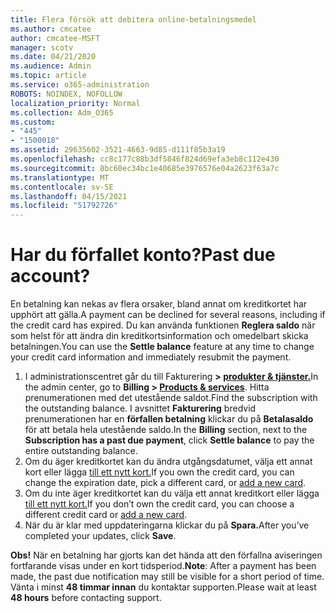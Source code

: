 ```yaml
---
title: Flera försök att debitera online-betalningsmedel
ms.author: cmcatee
author: cmcatee-MSFT
manager: scotv
ms.date: 04/21/2020
ms.audience: Admin
ms.topic: article
ms.service: o365-administration
ROBOTS: NOINDEX, NOFOLLOW
localization_priority: Normal
ms.collection: Adm_O365
ms.custom:
- "445"
- "1500018"
ms.assetid: 29635602-3521-4663-9d85-d111f85b3a19
ms.openlocfilehash: cc8c177c88b3df5846f824d69efa3eb8c112e430
ms.sourcegitcommit: 8bc60ec34bc1e40685e3976576e04a2623f63a7c
ms.translationtype: MT
ms.contentlocale: sv-SE
ms.lasthandoff: 04/15/2021
ms.locfileid: "51792726"
---
```

# <a name="past-due-account"></a><span data-ttu-id="3b5a1-102">Har du förfallet konto?</span><span class="sxs-lookup"><span data-stu-id="3b5a1-102">Past due account?</span></span>

<span data-ttu-id="3b5a1-103">En betalning kan nekas av flera orsaker, bland annat om kreditkortet har upphört att gälla.</span><span class="sxs-lookup"><span data-stu-id="3b5a1-103">A payment can be declined for several reasons, including if the credit card has expired.</span></span> <span data-ttu-id="3b5a1-104">Du kan använda funktionen **Reglera saldo** när som helst för att ändra din kreditkortsinformation och omedelbart skicka betalningen.</span><span class="sxs-lookup"><span data-stu-id="3b5a1-104">You can use the **Settle balance** feature at any time to change your credit card information and immediately resubmit the payment.</span></span>

1. <span data-ttu-id="3b5a1-105">I administrationscentret går du till Fakturering **> [produkter & tjänster.](https://go.microsoft.com/fwlink/p/?linkid=842054)**</span><span class="sxs-lookup"><span data-stu-id="3b5a1-105">In the admin center, go to **Billing > [Products & services](https://go.microsoft.com/fwlink/p/?linkid=842054)**.</span></span>
<span data-ttu-id="3b5a1-106">Hitta prenumerationen med det utestående saldot.</span><span class="sxs-lookup"><span data-stu-id="3b5a1-106">Find the subscription with the outstanding balance.</span></span> <span data-ttu-id="3b5a1-107">I avsnittet **Fakturering** bredvid prenumerationen har en **förfallen betalning** klickar du på **Betalasaldo** för att betala hela utestående saldo.</span><span class="sxs-lookup"><span data-stu-id="3b5a1-107">In the **Billing** section, next to the **Subscription has a past due payment**, click **Settle balance** to pay the entire outstanding balance.</span></span>
2. <span data-ttu-id="3b5a1-108">Om du äger kreditkortet kan du ändra utgångsdatumet, välja ett annat kort eller lägga [till ett nytt kort.](https://docs.microsoft.com/microsoft-365/commerce/billing-and-payments/manage-payment-methods?view=o365-worldwide)</span><span class="sxs-lookup"><span data-stu-id="3b5a1-108">If you own the credit card, you can change the expiration date, pick a different card, or [add a new card](https://docs.microsoft.com/microsoft-365/commerce/billing-and-payments/manage-payment-methods?view=o365-worldwide).</span></span>
3. <span data-ttu-id="3b5a1-109">Om du inte äger kreditkortet kan du välja ett annat kreditkort eller lägga [till ett nytt kort.](https://docs.microsoft.com/microsoft-365/commerce/billing-and-payments/manage-payment-methods?view=o365-worldwide)</span><span class="sxs-lookup"><span data-stu-id="3b5a1-109">If you don’t own the credit card, you can choose a different credit card or [add a new card](https://docs.microsoft.com/microsoft-365/commerce/billing-and-payments/manage-payment-methods?view=o365-worldwide).</span></span>
4. <span data-ttu-id="3b5a1-110">När du är klar med uppdateringarna klickar du på **Spara.**</span><span class="sxs-lookup"><span data-stu-id="3b5a1-110">After you’ve completed your updates, click **Save**.</span></span>

<span data-ttu-id="3b5a1-111">**Obs!** När en betalning har gjorts kan det hända att den förfallna aviseringen fortfarande visas under en kort tidsperiod.</span><span class="sxs-lookup"><span data-stu-id="3b5a1-111">**Note**: After a payment has been made, the past due notification may still be visible for a short period of time.</span></span> <span data-ttu-id="3b5a1-112">Vänta i minst **48 timmar innan** du kontaktar supporten.</span><span class="sxs-lookup"><span data-stu-id="3b5a1-112">Please wait at least **48 hours** before contacting support.</span></span>

